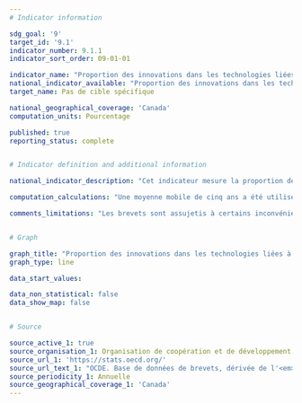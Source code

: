 ```yaml
---
# Indicator information

sdg_goal: '9'
target_id: '9.1'
indicator_number: 9.1.1
indicator_sort_order: 09-01-01

indicator_name: "Proportion des innovations dans les technologies liées à l’environnement"
national_indicator_available: "Proportion des innovations dans les technologies liées à l’environnement"
target_name: Pas de cible spécifique

national_geographical_coverage: 'Canada'
computation_units: Pourcentage

published: true
reporting_status: complete


# Indicator definition and additional information

national_indicator_description: "Cet indicateur mesure la proportion de brevets dans les technologies liées à l’environnement par rapport au nombre total de brevets."

computation_calculations: "Une moyenne mobile de cinq ans a été utilisée pour amoindrir l'impact des élections et des politiques qui auraient pu influencer les données d'une année spécifique."

comments_limitations: "Les brevets sont assujetis à certains inconvénients: la valeur des brevets est très dispersée : de nombreux brevets ne donnent lieu à aucune application industrielle (et sont par conséquen de peu de valeur pour la société) tandis qu'un petit nombre de brevets ont une valeur substantielle; de nombreuses inventions ne sont pas brevetées:  soit elles ne sont pas brevetables, soit les inventeurs décident d'employer une autre forme de protection (comme le secret, etc.); la propension à breveter est sensible aux pays et aux types d'industrie; différentes règlementations en matière de brevets rendent les comparaisons entre pays délicates; et les modifications des lois sur les brevets rendent difficiles les analyses temporelles. ([<em>OECD Stat</em>](https://stats.oecd.org/))"


# Graph

graph_title: "Proportion des innovations dans les technologies liées à l’environnement"
graph_type: line

data_start_values:

data_non_statistical: false
data_show_map: false


# Source

source_active_1: true
source_organisation_1: Organisation de coopération et de développement économiques
source_url_1: 'https://stats.oecd.org/'
source_url_text_1: "OCDE. Base de données de brevets, dérivée de l'<em>OEB Worldwide Patent Statistical Database</em>"
source_periodicity_1: Annuelle
source_geographical_coverage_1: 'Canada'
---
```


